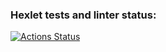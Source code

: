 ### Hexlet tests and linter status:
[![Actions Status](https://github.com/CyberHedgehog/rails-project-lvl2/workflows/hexlet-check/badge.svg)](https://github.com/CyberHedgehog/rails-project-lvl2/actions)
